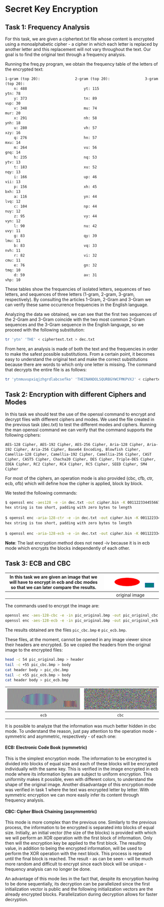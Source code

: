 # Secret Key Encryption

## Task 1: Frequency Analysis

For this task, we are given a ciphertext.txt file whose content is encrypted using a monoalphabetic cipher - a cipher in which each letter is replaced by another letter and this replacement will not vary throughout the text. Our goal is to find the original text through a frequency analysis.

Running the freq.py program, we obtain the frequency table of the letters of the encrypted text:

```
1-gram (top 20):                2-gram (top 20):                3-gram (top 20):
    n: 488                          yt: 115                         ytn: 78
    y: 373                          tn: 89                          vup: 30
    v: 348                          mu: 74                          mur: 20
    x: 291                          nh: 58                          ynh: 18
    u: 280                          vh: 57                          xzy: 16
    q: 276                          hn: 57                          mxu: 14
    m: 264                          vu: 56                          gnq: 14
    h: 235                          nq: 53                          ytv: 13
    t: 183                          xu: 52                          nqy: 13
    i: 166                          up: 46                          vii: 13
    p: 156                          xh: 45                          bxh: 13
    a: 116                          yn: 44                          lvq: 12
    c: 104                          np: 44                          nuy: 12
    z: 95                           vy: 44                          vyn: 12
    l: 90                           nu: 42                          uvy: 11
    g: 83                           qy: 39                          lmu: 11
    b: 83                           vq: 33                          nvh: 11
    r: 82                           vi: 32                          cmu: 11
    e: 76                           gn: 32                          tmq: 10
    d: 59                           av: 31                          vhp: 10
```


These tables show the frequencies of isolated letters, sequences of two letters, and sequences of three letters (1-gram, 2-gram, 3-gram, respectively). By consulting the articles 1-Gram, 2-Gram and 3-Gram we can verify these same occurrence frequencies in the English language.

Analyzing the data we obtained, we can see that the first two sequences of the 2-Gram and 3-Gram coincide with the two most common 2-Gram sequences and the 3-Gram sequence in the English language, so we proceed with the following substitution:

```bash
tr 'ytn' 'THE' < ciphertext.txt > dec.txt
```

From here, an analysis is made of both the text and the frequencies in order to make the safest possible substitutions. From a certain point, it becomes easy to understand the original text and make the correct substitutions because there are words to which only one letter is missing. The command that decrypts the entire file is as follows:

```bash
tr 'ytnmuvupxiqjzhgrdlabcsefko' 'THEINANDOLSQURBGYWCFMKPVXJ' < ciphertext.txt > dec.txt
```

## Task 2: Encryption with different Ciphers and Modes

In this task we should test the use of the openssl command to encrypt and decrypt files with different ciphers and modes. We used the file created in the previous task (dec.txt) to test the different modes and ciphers. Running the man openssl command we can verify that the command supports the following ciphers:

```
AES-128 Cipher, AES-192 Cipher, AES-256 Cipher, Aria-128 Cipher, Aria-192 Cipher, Aria-256 Cipher, Base64 Encoding, Blowfish Cipher, Camellia-128 Cipher, Camellia-192 Cipher, Camellia-256 Cipher, CAST Cipher, CAST5 Cipher, Chacha20 Cipher, DES Cipher, Triple-DES Cipher, IDEA Cipher, RC2 Cipher, RC4 Cipher, RC5 Cipher, SEED Cipher, SM4 Cipher
```

For most of the ciphers, an operation mode is also provided (cbc, cfb, ctr, ecb, ofb) which will define how the cipher is applied, block by block.

We tested the following commands:

```bash
$ openssl enc -aes128 -e -in dec.txt -out cipher.bin -K 00112233445566778889aabbccddeeff -iv 0102030405060708
hex string is too short, padding with zero bytes to length

$ openssl enc -aria-128-ctr -e -in dec.txt -out cipher.bin -K 00112233445566778889aabbccddeeff -iv 0102030405060708
hex string is too short, padding with zero bytes to length

$ openssl enc -aria-128-ecb -e -in dec.txt -out cipher.bin -K 00112233445566778889aabbccddeeff
```

**Note**: The last encryption method does not need -iv because it is in ecb mode which encrypts the blocks independently of each other.

## Task 3: ECB and CBC

| In this task we are given an image that we will have to encrypt in ecb and cbc modes so that we can later compare the results.| ![original](../docs/logbook10/pic_original.bmp) |
| :------------------------------------------------------------------------------------------------------------------------------: | :-------------------------------------------: |
|                                                                                                                                  |                 original image               |

The commands used to encrypt the image are:

```bash
openssl enc -aes-128-cbc -e -in pic_original.bmp -out pic_original_cbc.bmp -K 00112233445566778889aabbccddeeff -iv 0102030405060708
openssl enc -aes-128-ecb -e -in pic_original.bmp -out pic_original_ecb.bmp -K 00112233445566778889aabbccddeeff -iv 0102030405060708
```

The results obtained are the files `pic_cbc.bmp` e `pic_ecb.bmp`.

These files, at the moment, cannot be opened in any image viewer since their headers are encrypted. So we copied the headers from the original image to the encrypted files:

```bash
head -c 54 pic_original.bmp > header
tail -c +55 pic_cbc.bmp > body
cat header body > pic_cbc.bmp
tail -c +55 pic_ecb.bmp > body
cat header body > pic_ecb.bmp
```

| ![ecb](../docs/logbook10/pic_ecb.bmp) | ![cbc](../docs/logbook10/pic_cbc.bmp) |
| :--------------------------------------: | :--------------------------------------: |
|      `ecb`      |     `cbc`      |

It is possible to analyze that the information was much better hidden in cbc mode. To understand the reason, just pay attention to the operation mode - symmetric and asymmetric, respectively - of each one:

#### ECB: Electronic Code Book (symmetric)

This is the simplest encryption mode. The information to be encrypted is divided into blocks of equal size and each of these blocks will be encrypted individually with the same key. This is verified in the image encrypted in ecb mode where its information bytes are subject to uniform encryption. This uniformity makes it possible, even with different colors, to understand the shape of the original image. Another disadvantage of this encryption mode was verified in task 1 where the text was encrypted letter by letter. With symmetric encryption we can more easily infer its content through frequency analysis.

#### CBC: Cipher Block Chaining (assymmentric)

This mode is more complex than the previous one. Similarly to the previous process, the information to be encrypted is separated into blocks of equal size. Initially, an initial vector (the size of the blocks) is provided with which we will perform an XOR operation with the first block of information. Only then will the encryption key be applied to the first block. The resulting value, in addition to being the encrypted information, will be used to perform the XOR operation with the next block. This process is repeated until the final block is reached. The result - as can be seen - will be much more random and difficult to encrypt since each block will be unique - frequency analysis can no longer be done.

An advantage of this mode lies in the fact that, despite its encryption having to be done sequentially, its decryption can be parallelized since the first initialization vector is public and the following initialization vectors are the already encrypted blocks. Parallelization during decryption allows for faster decryption.